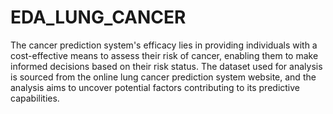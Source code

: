 # EDA_LUNG_CANCER
The cancer prediction system's efficacy lies in providing individuals with a cost-effective means to assess their risk of cancer, enabling them to make informed decisions based 
on their risk status. The dataset used for analysis is sourced from the online lung cancer prediction system website, and the analysis aims to uncover potential factors 
contributing to its predictive capabilities.
